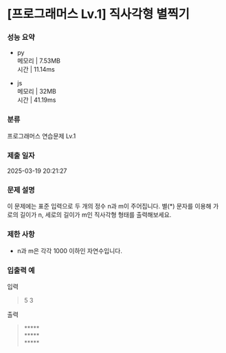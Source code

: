# [프로그래머스 Lv.1] 직사각형 별찍기

### 성능 요약

- py  
  메모리 | 7.53MB  
  시간 | 11.14ms

- js  
  메모리 | 32MB  
  시간 | 41.19ms

### 분류

프로그래머스 연습문제 Lv.1

### 제출 일자

2025-03-19 20:21:27

### 문제 설명

이 문제에는 표준 입력으로 두 개의 정수 n과 m이 주어집니다.
별(\*) 문자를 이용해 가로의 길이가 n, 세로의 길이가 m인 직사각형 형태를 출력해보세요.

### 제한 사항

- n과 m은 각각 1000 이하인 자연수입니다.

### 입출력 예

입력

> 5 3

출력

> \*\*\*\*\*  
> \*\*\*\*\*  
> \*\*\*\*\*
